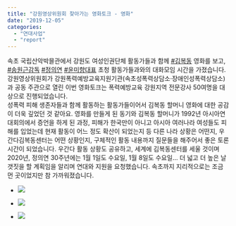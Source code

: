 ```yaml
---
title: "강원영상위원회 찾아가는 영화토크 - 영화"
date: "2019-12-05"
categories: 
  - "연대사업"
  - "report"
---
```


속초 국립산악박믈관에서 강원도 여성인권단체 활동가들과 함께 [#김복동](https://www.facebook.com/hashtag/김복동?source=feed_text&epa=HASHTAG) 영화를 보고, [#송원근감독](https://www.facebook.com/hashtag/송원근감독?source=feed_text&epa=HASHTAG) [#정의연](https://www.facebook.com/hashtag/정의연?source=feed_text&epa=HASHTAG) [#윤미향대표](https://www.facebook.com/hashtag/윤미향대표?source=feed_text&epa=HASHTAG) 초청 활동가들과와의 대화모임 시간을 가졌습니다. 강원영상위원회가 강원폭력예방교육지원기관(속초성폭력상담소·장애인성폭력상담소)과 공동 주관으로 열린 이번 영화토크는 폭력예방교육 강원지역 전문강사 50여명을 대상으로 진행되었습니다.  
성폭력 피해 생존자들과 함께 활동하는 활동가들이어서 김복동 할머니 영화에 대한 공감이 더욱 깊었던 것 같아요. 영화를 만들게 된 동기와 김복동 할머니가 1992년 아시아연대회의에서 증언을 하게 된 과정, 피해가 한국만이 아니고 아시아 여러나라 여성들도 피해를 입었는데 현재 활동이 어느 정도 확산이 되었는지 등 다른 나라 상황은 어떤지, 우간다김복동센터는 어떤 상황인지, 구체적인 활동 내용까지 질문들을 해주어서 좋은 토론 시간이 되었습니다. 우간다 활동 상황도 공유하고, 세계에 김복동센터를 세울 것이며 2020년, 정의연 30주년에는 1월 1일도 수요일, 1월 8일도 수요일... 더 넓고 더 높은 날갯짓을 할 계획임을 알리며 연대와 지원을 요청했습니다. 속초까지 지리적으로는 조금 먼 곳이었지만 참 가까워졌습니다.

- ![](https://r2.womenandwar.net/2019/12/78639071_2833343090030019_4576802165200257024_o-1024x768.jpg)
    
- ![](https://r2.womenandwar.net/2019/12/78641292_2833342986696696_1300787474737397760_o-1024x659.jpg)
    
- ![](https://r2.womenandwar.net/2019/12/79170752_2833343186696676_1278433424092168192_o.jpg)
